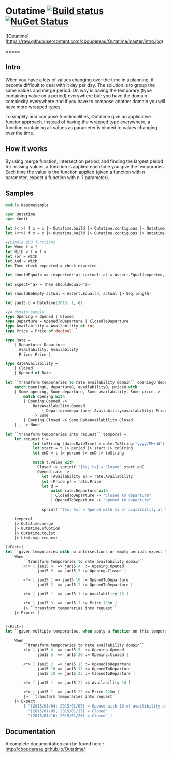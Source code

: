 # Outatime [![Build status](https://ci.appveyor.com/api/projects/status/v3f2gj9602e82ia4?svg=true)](https://ci.appveyor.com/project/cboudereau/outatime) [![NuGet Status](http://img.shields.io/nuget/v/Outatime.svg?style=flat)](https://www.nuget.org/packages/Outatime/)

![Outatime] (https://raw.githubusercontent.com/cboudereau/Outatime/master/intro.jpg)

=====

## Intro
When you have a lots of values changing over the time in a planning, it become difficult to deal with it day per day. The solution is to group the same values and merge period.
On way is having the temporary (type containing value on a period) everywhere but: you have the domain complexity everywhere and if you have to compose another domain you will have more wrapped types.

To simplify and compose functionalities, Outatime give an applicative functor approach. 
Instead of having the wrapped type everywhere, a function containing all values as parameter is binded to values changing over the time.

## How it works
By using merge function, intersection period, and finding the largest period for missing values, a function is applied each time you give the temporaries. 
Each time the value is the function applied (given a function with n parameter, expect a function with n-1 parameter).

## Samples
```fsharp
module ReadmeSample

open Outatime
open Xunit

let (<!>) f x = x |> Outatime.build |> Outatime.contiguous |> Outatime.map f
let (<*>) f x = x |> Outatime.build |> Outatime.contiguous |> Outatime.apply f

//Simple BDD functions
let When f = f
let With v f = f v
let For = With
let And = With
let Then check expected = check expected

let shouldEqual<'a> (expected:'a) (actual:'a) = Assert.Equal(expected, actual)

let Expect<'a> = Then shouldEqual<'a>

let shouldBeEmpty actual = Assert.Equal(0, actual |> Seq.length)

let jan15 d = DateTime(2015, 1, d)

//A domain sample
type Opening = Opened | Closed
type Departure = OpenedToDeparture | ClosedToDeparture
type Availability = Availability of int
type Price = Price of decimal

type Rate = 
    { Departure: Departure
      Availability: Availability
      Price: Price }

type RateAvailability = 
    | Closed
    | Opened of Rate

let ``transform temporaries to rate availability domain`` openingO departureO availabilityO priceO = 
    match openingO, departureO, availabilityO, priceO with
    | Some opening, Some departure, Some availability, Some price -> 
        match opening with
        | Opening.Opened ->
            RateAvailability.Opened 
                { Departure=departure; Availability=availability; Price=price }
            |> Some
        | Opening.Closed -> Some RateAvailability.Closed
    | _ -> None

let ``transform temporaries into request`` temporal = 
    let request t = 
            let toString (date:DateTime) = date.ToString("yyyy/MM/dd")
            let start = t |> period |> start |> toString
            let enD = t |> period |> enD |> toString

            match t.Value with
            | Closed -> sprintf "[%s; %s[ = Closed" start enD
            | Opened rate -> 
                let (Availability a) = rate.Availability
                let (Price p) = rate.Price
                let d = 
                    match rate.Departure with
                    | ClosedToDeparture -> "closed to departure"
                    | OpenedToDeparture -> "opened to departure"

                sprintf "[%s; %s[ = Opened with %i of availibility at %.2f price and %s" start enD a p d
        
    temporal
    |> Outatime.merge
    |> Outatime.ofOption
    |> Outatime.toList 
    |> List.map request

[<Fact>]
let ``given temporaries with no intersections or empty periods expect the largest period with none value``()=
    When
        ``transform temporaries to rate availability domain``
        <!> [ jan15 4  => jan15 4  := Opening.Opened
              jan15 5  => jan15 5 := Opening.Closed ]

        <*> [ jan15 1 => jan15 16 := OpenedToDeparture
              jan15 2  => jan15 2 := OpenedToDeparture ]

        <*> [ jan15 1  => jan15 1 := Availability 10 ]

        <*> [ jan15 3  => jan15 3 := Price 120m ]
        |> ``transform temporaries into request``
    |> Expect [ ]
    

[<Fact>]
let ``given multiple temporaries, when apply a function on this temporaries then expect applied function on any intersection``()=

    When
        ``transform temporaries to rate availability domain``
        <!> [ jan15 4  => jan15 5  := Opening.Opened
              jan15 5  => jan15 20 := Opening.Closed ]

        <*> [ jan15 2  => jan15 15 := OpenedToDeparture
              jan15 16 => jan15 18 := OpenedToDeparture
              jan15 18 => jan15 23 := ClosedToDeparture ]

        <*> [ jan15 1  => jan15 22 := Availability 10 ]

        <*> [ jan15 1  => jan15 22 := Price 120m ]
        |> ``transform temporaries into request``
    |> Expect 
        [ "[2015/01/04; 2015/01/05[ = Opened with 10 of availibility at 120.00 price and opened to departure"
          "[2015/01/05; 2015/01/15[ = Closed"
          "[2015/01/16; 2015/01/20[ = Closed" ]
```
## Documentation
A complete documentation can be found here : http://cboudereau.github.io/Outatime/
